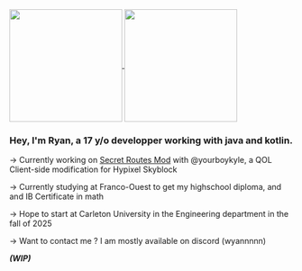 
<!--
**R-aMcC/R-aMcC** is a ✨ _special_ ✨ repository because its `README.md` (this file) appears on your GitHub profile.

Here are some ideas to get you started:

- 🔭 I’m currently working on ...
- 🌱 I’m currently learning ...
- 👯 I’m looking to collaborate on ...
- 🤔 I’m looking for help with ...
- 💬 Ask me about ...
- 📫 How to reach me: ...
- 😄 Pronouns: ...
- ⚡ Fun fact: ...
-->
<a href="https://github.com/R-aMcC/github-readme-stats">
  <img height=200 align="center" src="https://github-readme-stats.vercel.app/api?username=R-aMcC&show_icons=true&theme=dark&text_color=AAAAAA&title_color=FFFFFF&icon_color=44b8db&card_width=310" />
</a>
<a href="https://github.com/R-aMcC/convoychat">
  <img height=200 align="center" src="https://github-readme-stats.vercel.app/api/top-langs/?username=R-aMcC&show_icons=true&theme=dark&text_color=AAAAAA&title_color=FFFFFF&icon_color=44b8db&layout=compact&exclude_repo=Prototype3&card_width=310" />
</a>




### Hey, I'm Ryan, a 17 y/o developper working with java and kotlin.

-> Currently working on [Secret Routes Mod](https://github.com/yourboykyle/SecretRoutes) with @yourboykyle, a QOL Client-side modification for Hypixel Skyblock

-> Currently studying at Franco-Ouest to get my highschool diploma, and and IB Certificate in math

-> Hope to start at Carleton University in the Engineering department in the fall of 2025

-> Want to contact me ? I am mostly available on discord (wyannnnn)

***(WIP)***

